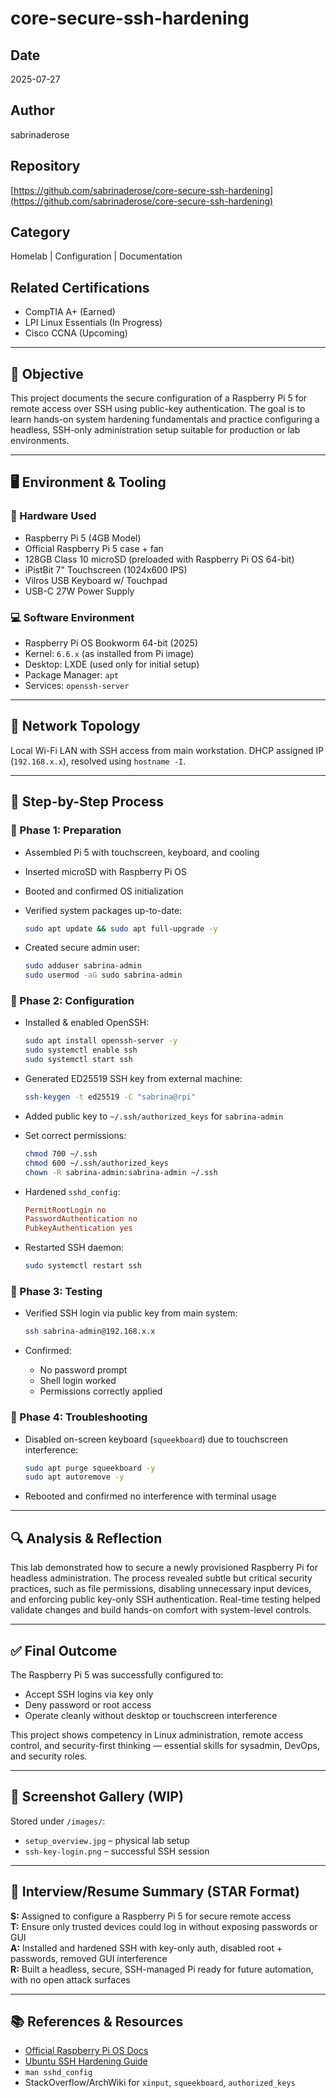 # core-secure-ssh-hardening

## Date
2025-07-27

## Author
sabrinaderose

## Repository
[https://github.com/sabrinaderose/core-secure-ssh-hardening](https://github.com/sabrinaderose/core-secure-ssh-hardening)

## Category
Homelab | Configuration | Documentation

## Related Certifications
- CompTIA A+ (Earned)
- LPI Linux Essentials (In Progress)
- Cisco CCNA (Upcoming)

---

## 🎯 Objective

This project documents the secure configuration of a Raspberry Pi 5 for remote access over SSH using public-key authentication. The goal is to learn hands-on system hardening fundamentals and practice configuring a headless, SSH-only administration setup suitable for production or lab environments.

---

## 🖥️ Environment & Tooling

### 🔧 Hardware Used
- Raspberry Pi 5 (4GB Model)
- Official Raspberry Pi 5 case + fan
- 128GB Class 10 microSD (preloaded with Raspberry Pi OS 64-bit)
- iPistBit 7" Touchscreen (1024x600 IPS)
- Vilros USB Keyboard w/ Touchpad
- USB-C 27W Power Supply

### 💻 Software Environment
- Raspberry Pi OS Bookworm 64-bit (2025)
- Kernel: `6.6.x` (as installed from Pi image)
- Desktop: LXDE (used only for initial setup)
- Package Manager: `apt`
- Services: `openssh-server`

---

## 🛜 Network Topology
Local Wi-Fi LAN with SSH access from main workstation. DHCP assigned IP (`192.168.x.x`), resolved using `hostname -I`.

---

## 🔧 Step-by-Step Process

### 🔹 Phase 1: Preparation
- Assembled Pi 5 with touchscreen, keyboard, and cooling
- Inserted microSD with Raspberry Pi OS
- Booted and confirmed OS initialization
- Verified system packages up-to-date:
  ```bash
  sudo apt update && sudo apt full-upgrade -y
  ```

- Created secure admin user:
  ```bash
  sudo adduser sabrina-admin
  sudo usermod -aG sudo sabrina-admin
  ```

### 🔹 Phase 2: Configuration
- Installed & enabled OpenSSH:
  ```bash
  sudo apt install openssh-server -y
  sudo systemctl enable ssh
  sudo systemctl start ssh
  ```

- Generated ED25519 SSH key from external machine:
  ```bash
  ssh-keygen -t ed25519 -C "sabrina@rpi"
  ```

- Added public key to `~/.ssh/authorized_keys` for `sabrina-admin`
- Set correct permissions:
  ```bash
  chmod 700 ~/.ssh
  chmod 600 ~/.ssh/authorized_keys
  chown -R sabrina-admin:sabrina-admin ~/.ssh
  ```

- Hardened `sshd_config`:
  ```conf
  PermitRootLogin no
  PasswordAuthentication no
  PubkeyAuthentication yes
  ```

- Restarted SSH daemon:
  ```bash
  sudo systemctl restart ssh
  ```

### 🔹 Phase 3: Testing
- Verified SSH login via public key from main system:
  ```bash
  ssh sabrina-admin@192.168.x.x
  ```

- Confirmed:
  - No password prompt
  - Shell login worked
  - Permissions correctly applied

### 🔹 Phase 4: Troubleshooting
- Disabled on-screen keyboard (`squeekboard`) due to touchscreen interference:
  ```bash
  sudo apt purge squeekboard -y
  sudo apt autoremove -y
  ```

- Rebooted and confirmed no interference with terminal usage

---

## 🔍 Analysis & Reflection

This lab demonstrated how to secure a newly provisioned Raspberry Pi for headless administration. The process revealed subtle but critical security practices, such as file permissions, disabling unnecessary input devices, and enforcing public key-only SSH authentication. Real-time testing helped validate changes and build hands-on comfort with system-level controls.

---

## ✅ Final Outcome

The Raspberry Pi 5 was successfully configured to:
- Accept SSH logins via key only
- Deny password or root access
- Operate cleanly without desktop or touchscreen interference

This project shows competency in Linux administration, remote access control, and security-first thinking — essential skills for sysadmin, DevOps, and security roles.

---

## 📸 Screenshot Gallery (WIP)

Stored under `/images/`:
- `setup_overview.jpg` – physical lab setup
- `ssh-key-login.png` – successful SSH session

---

## 🧠 Interview/Resume Summary (STAR Format)

**S:** Assigned to configure a Raspberry Pi 5 for secure remote access  
**T:** Ensure only trusted devices could log in without exposing passwords or GUI  
**A:** Installed and hardened SSH with key-only auth, disabled root + passwords, removed GUI interference  
**R:** Built a headless, secure, SSH-managed Pi ready for future automation, with no open attack surfaces

---

## 📚 References & Resources
- [Official Raspberry Pi OS Docs](https://www.raspberrypi.com/documentation/)
- [Ubuntu SSH Hardening Guide](https://wiki.ubuntu.com/SSH/OpenSSH/Configuring)
- `man sshd_config`
- StackOverflow/ArchWiki for `xinput`, `squeekboard`, `authorized_keys`
